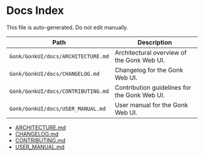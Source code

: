 <!-- ID: API-010 -->
# Docs Index

This file is auto-generated. Do not edit manually.

| Path | Description |
|------|-------------|
| `Gonk/GonkUI/docs/ARCHITECTURE.md` | Architectural overview of the Gonk Web UI. |
| `Gonk/GonkUI/docs/CHANGELOG.md` | Changelog for the Gonk Web UI. |
| `Gonk/GonkUI/docs/CONTRIBUTING.md` | Contribution guidelines for the Gonk Web UI. |
| `Gonk/GonkUI/docs/USER_MANUAL.md` | User manual for the Gonk Web UI. |
*   [ARCHITECTURE.md](docs/ARCHITECTURE.md)
*   [CHANGELOG.md](docs/CHANGELOG.md)
*   [CONTRIBUTING.md](docs/CONTRIBUTING.md)
*   [USER_MANUAL.md](docs/USER_MANUAL.md)
